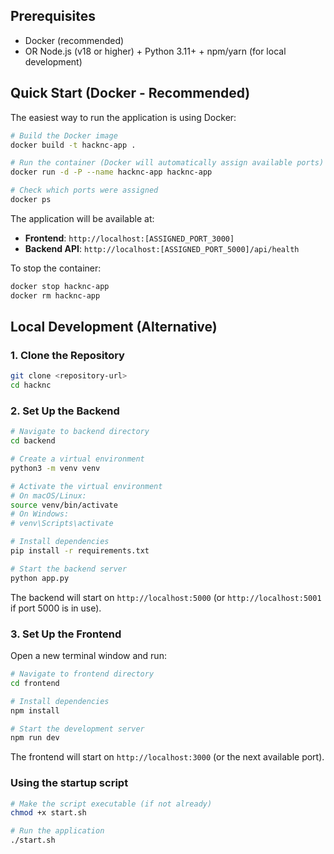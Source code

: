 

## Prerequisites

- Docker (recommended)
- OR Node.js (v18 or higher) + Python 3.11+ + npm/yarn (for local development)

## Quick Start (Docker - Recommended)

The easiest way to run the application is using Docker:

```bash
# Build the Docker image
docker build -t hacknc-app .

# Run the container (Docker will automatically assign available ports)
docker run -d -P --name hacknc-app hacknc-app

# Check which ports were assigned
docker ps
```

The application will be available at:
- **Frontend**: `http://localhost:[ASSIGNED_PORT_3000]`
- **Backend API**: `http://localhost:[ASSIGNED_PORT_5000]/api/health`

To stop the container:
```bash
docker stop hacknc-app
docker rm hacknc-app
```

## Local Development (Alternative)

### 1. Clone the Repository

```bash
git clone <repository-url>
cd hacknc
```

### 2. Set Up the Backend

```bash
# Navigate to backend directory
cd backend

# Create a virtual environment
python3 -m venv venv

# Activate the virtual environment
# On macOS/Linux:
source venv/bin/activate
# On Windows:
# venv\Scripts\activate

# Install dependencies
pip install -r requirements.txt

# Start the backend server
python app.py
```

The backend will start on `http://localhost:5000` (or `http://localhost:5001` if port 5000 is in use).

### 3. Set Up the Frontend

Open a new terminal window and run:

```bash
# Navigate to frontend directory
cd frontend

# Install dependencies
npm install

# Start the development server
npm run dev
```

The frontend will start on `http://localhost:3000` (or the next available port).


### Using the startup script

```bash
# Make the script executable (if not already)
chmod +x start.sh

# Run the application
./start.sh
```

